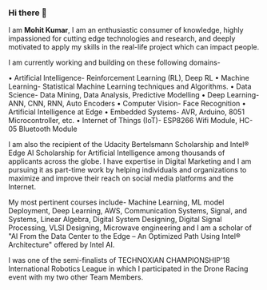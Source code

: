 ### Hi there 👋

I am **Mohit Kumar**, I am an enthusiastic consumer of knowledge, highly impassioned for cutting edge technologies and research, and deeply motivated to apply my skills in the real-life project which can impact people.

I am currently working and building on these following domains-

•	Artificial Intelligence- Reinforcement Learning (RL), Deep RL
•	Machine Learning- Statistical Machine Learning techniques and Algorithms.
•	Data Science- Data Mining, Data Analysis, Predictive Modelling
•	Deep Learning- ANN, CNN, RNN, Auto Encoders
•	Computer Vision- Face Recognition
•	Artificial Intelligence at Edge
•	Embedded Systems- AVR, Arduino, 8051 Microcontroller, etc.
•	Internet of Things (IoT)- ESP8266 Wifi Module, HC-05 Bluetooth Module

I am also the recipient of the Udacity Bertelsmann Scholarship and Intel® Edge AI Scholarship for Artificial Intelligence among thousands of applicants across the globe. 
I have expertise in Digital Marketing and I am pursuing it as part-time work by helping individuals and organizations to maximize and improve their reach on social media platforms and the Internet.

My most pertinent courses include-  Machine Learning, ML model Deployment, Deep Learning, AWS, Communication Systems, Signal, and Systems, Linear Algebra, Digital System Designing, Digital Signal Processing, VLSI Designing, Microwave engineering and I am a scholar of "AI From the Data Center to the Edge – An Optimized Path Using Intel® Architecture" offered by Intel AI.

I was one of the semi-finalists of TECHNOXIAN CHAMPIONSHIP'18 International Robotics League in which I participated in the Drone Racing event with my two other Team Members.

